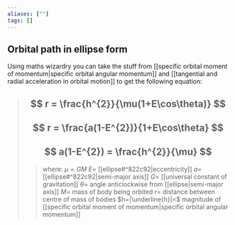 ```yaml
---
aliases: [""]
tags: []
---
```


## Orbital path in ellipse form

Using maths wizardry you can take the stuff from [[specific orbital moment of momentum|specific orbital angular momentum]] and [[tangential and radial acceleration in orbital motion]] to get the following equation:

> ## $$ r = \frac{h^{2}}{\mu(1+E\cos\theta)} $$ 
> ## $$ r = \frac{a(1-E^{2})}{1+E\cos\theta} $$
> ## $$ a(1-E^{2}) = \frac{h^{2}}{\mu} $$
>> where:
>> $\mu = GM$ 
>> $E=$ [[ellipse#^822c92|eccentricity]]
>> $a=$ [[ellipse#^822c92|semi-major axis]]
>> $G=$ [[universal constant of gravitation]]
>> $\theta=$ angle anticlockwise from [[ellipse|semi-major axis]]
>> $M=$ mass of body being orbited
>> $r=$ distance between centre of mass of bodies
>> $h=|\underline{h}|=$ magnitude of [[specific orbital moment of momentum|specific orbital angular momentum]]
